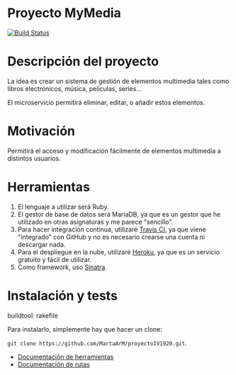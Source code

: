 # Proyecto MyMedia

[![Build Status](https://travis-ci.com/MartaArM/proyectoIV1920.svg?branch=master)](https://github.com/MartaArM/proyectoIV1920)


# Descripción del proyecto
La idea es crear un sistema de gestión de elementos multimedia tales como libros electrónicos, música, películas, series... 

El microservicio permitirá eliminar, editar, o añadir estos elementos.

# Motivación

Permitirá el acceso y modificación fácilmente de elementos multimedia a distintos usuarios.

# Herramientas 

1. El lenguaje a utilizar será Ruby.
2. El gestor de base de datos será MariaDB, ya que es un gestor que he utilizado en otras asignaturas y me parece "sencillo".
3. Para hacer integración continua, utilizaré [Travis CI](https://travis-ci.com/), ya que viene "integrado" con GitHub y no es necesario crearse una cuenta ni descargar nada.
4. Para el despliegue en la nube, utilizaré [Heroku](https://www.heroku.com/), ya que es un servicio gratuito y fácil de utilizar.
5. Como framework, uso [Sinatra](http://sinatrarb.com/).

# Instalación y tests

buildtool: rakefile

Para instalarlo, simplemente hay que hacer un clone:

`git clone https://github.com/MartaArM/proyectoIV1920.git`.

- [Documentación de herramientas](https://github.com/MartaArM/proyectoIV1920/blob/master/doc/doc_herramientas.md)
- [Documentación de rutas](https://github.com/MartaArM/proyectoIV1920/blob/master/doc/doc_rutas.md)
